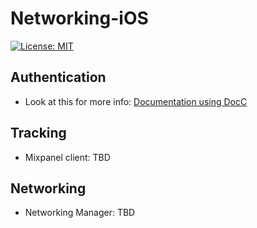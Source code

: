 # Networking-iOS

[![License: MIT](https://img.shields.io/badge/License-MIT-yellow.svg)](https://opensource.org/licenses/MIT)

## Authentication 

- Look at this for more info: [Documentation using DocC](https://skat.github.io/Networking-iOS/documentation/authentication/)

## Tracking
- Mixpanel client: TBD

## Networking
- Networking Manager: TBD
